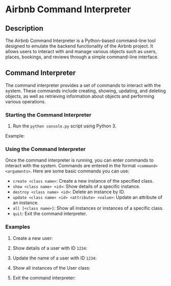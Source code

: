 # Airbnb Command Interpreter

## Description
The Airbnb Command Interpreter is a Python-based command-line tool designed to emulate the backend functionality of the Airbnb project. It allows users to interact with and manage various objects such as users, places, bookings, and reviews through a simple command-line interface.

## Command Interpreter
The command interpreter provides a set of commands to interact with the system. These commands include creating, showing, updating, and deleting objects, as well as retrieving information about objects and performing various operations.

### Starting the Command Interpreter
1. Run the `python console.py` script using Python 3.

Example:
### Using the Command Interpreter
Once the command interpreter is running, you can enter commands to interact with the system. Commands are entered in the format `<command> <arguments>`. Here are some basic commands you can use:

- `create <class name>`: Create a new instance of the specified class.
- `show <class name> <id>`: Show details of a specific instance.
- `destroy <class name> <id>`: Delete an instance by ID.
- `update <class name> <id> <attribute> <value>`: Update an attribute of an instance.
- `all [<class name>]`: Show all instances or instances of a specific class.
- `quit`: Exit the command interpreter.

### Examples
1. Create a new user:

2. Show details of a user with ID `1234`:

3. Update the name of a user with ID `1234`:


4. Show all instances of the User class:

5. Exit the command interpreter:
